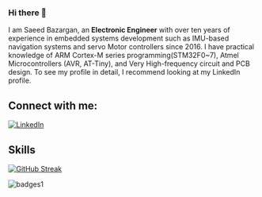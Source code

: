 ### Hi there 👋

I am Saeed Bazargan, an **Electronic Engineer** with over ten years of experience in embedded systems development such as IMU-based navigation systems and servo Motor controllers since 2016. I have practical knowledge of ARM Cortex-M series programming(STM32F0~7), Atmel Microcontrollers (AVR, AT-Tiny), and Very High-frequency circuit and PCB design. To see my profile in detail, I recommend looking at my LinkedIn profile.

## Connect with me:
[![LinkedIn](https://img.shields.io/badge/linkedin-%230077B5.svg?style=for-the-badge&logo=linkedin&logoColor=white)](https://www.linkedin.com/in/saeed-bazargan-sbzrgn/)

## Skills

[![GitHub Streak](https://github-readme-streak-stats.herokuapp.com/SaeedBazarganZSR=DenverCoder1)](https://git.io/streak-stats)

![badges1](https://dev-to-uploads.s3.amazonaws.com/uploads/articles/6n8fc8zw8pawxveffitx.png)


